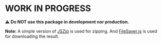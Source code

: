 # WORK IN PROGRESS

:warning: **Do NOT use this package in development nor production.**

**Note:** A simple version of [JSZip](https://stuk.github.io/jszip/) is used for zipping. And [FileSaver.js](https://github.com/eligrey/FileSaver.js/) is used for downloading the result.
